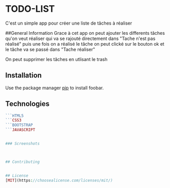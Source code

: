 
# TODO-LIST
C'est un simple app pour créer une liste de tâches à réaliser 

##General Information 
Grace à cet app on peut ajouter les differents tâches qu'on veut réaliser qui va se rajouté directement dans "Tache n'est pas réalisé" puis une fois on a réalisé le tâche on peut clické sur le bouton ok et le tâche va se passé dans "Tache réaliser"

On peut supprimer les tâches en utlisant le trash 

## Installation
Use the package manager [pip](https://pip.pypa.io/en/stable/) to install foobar.



## Technologies
```PHP
```HTML5
```CSS3
```BOOTSTRAP
```JAVASCRIPT


### Screenshots



## Contributing


## License
[MIT](https://choosealicense.com/licenses/mit/)
